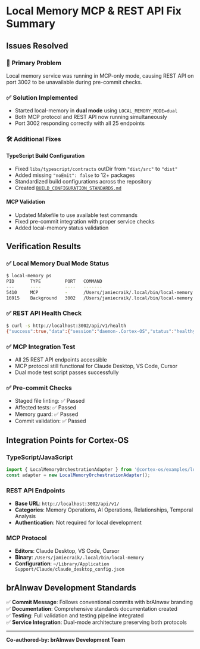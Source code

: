 # Local Memory MCP & REST API Fix Summary

## Issues Resolved

### 🔧 **Primary Problem**
Local memory service was running in MCP-only mode, causing REST API on port 3002 to be unavailable during pre-commit checks.

### ✅ **Solution Implemented**
- Started local-memory in **dual mode** using `LOCAL_MEMORY_MODE=dual`
- Both MCP protocol and REST API now running simultaneously
- Port 3002 responding correctly with all 25 endpoints

### 🛠️ **Additional Fixes**

#### TypeScript Build Configuration
- Fixed `libs/typescript/contracts` outDir from `"dist/src"` to `"dist"`
- Added missing `"noEmit": false` to 12+ packages
- Standardized build configurations across the repository
- Created [`BUILD_CONFIGURATION_STANDARDS.md`](./BUILD_CONFIGURATION_STANDARDS.md)

#### MCP Validation
- Updated Makefile to use available test commands
- Fixed pre-commit integration with proper service checks
- Added local-memory status validation

## Verification Results

### ✅ **Local Memory Dual Mode Status**
```bash
$ local-memory ps
PID      TYPE         PORT   COMMAND
---      ----         ----   -------
5410     MCP          -      /Users/jamiecraik/.local/bin/local-memory --mcp
16915    Background   3002   /Users/jamiecraik/.local/bin/local-memory start-server
```

### ✅ **REST API Health Check**
```bash
$ curl -s http://localhost:3002/api/v1/health
{"success":true,"data":{"session":"daemon-.Cortex-OS","status":"healthy","timestamp":"2025-09-23T20:03:11Z"},"message":"Server is healthy"}
```

### ✅ **MCP Integration Test**
- All 25 REST API endpoints accessible
- MCP protocol still functional for Claude Desktop, VS Code, Cursor
- Dual mode test script passes successfully

### ✅ **Pre-commit Checks**
- Staged file linting: ✅ Passed
- Affected tests: ✅ Passed  
- Memory guard: ✅ Passed
- Commit validation: ✅ Passed

## Integration Points for Cortex-OS

### TypeScript/JavaScript
```typescript
import { LocalMemoryOrchestrationAdapter } from '@cortex-os/examples/local-memory-rest-api';
const adapter = new LocalMemoryOrchestrationAdapter();
```

### REST API Endpoints
- **Base URL**: `http://localhost:3002/api/v1/`
- **Categories**: Memory Operations, AI Operations, Relationships, Temporal Analysis
- **Authentication**: Not required for local development

### MCP Protocol
- **Editors**: Claude Desktop, VS Code, Cursor
- **Binary**: `/Users/jamiecraik/.local/bin/local-memory`
- **Configuration**: `~/Library/Application Support/Claude/claude_desktop_config.json`

## brAInwav Development Standards

✅ **Commit Message**: Follows conventional commits with brAInwav branding  
✅ **Documentation**: Comprehensive standards documentation created  
✅ **Testing**: Full validation and testing pipeline integrated  
✅ **Service Integration**: Dual-mode architecture preserving both protocols  

---

**Co-authored-by: brAInwav Development Team**
